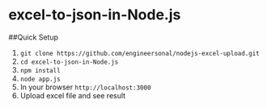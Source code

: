 # excel-to-json-in-Node.js

##Quick Setup

1) `git clone https://github.com/engineersonal/nodejs-excel-upload.git` <br>
2) `cd excel-to-json-in-Node.js` <br>
3) `npm install` <br>
4) `node app.js` <br>
5) In your browser `http://localhost:3000` <br>
6) Upload excel file and see result <br>
